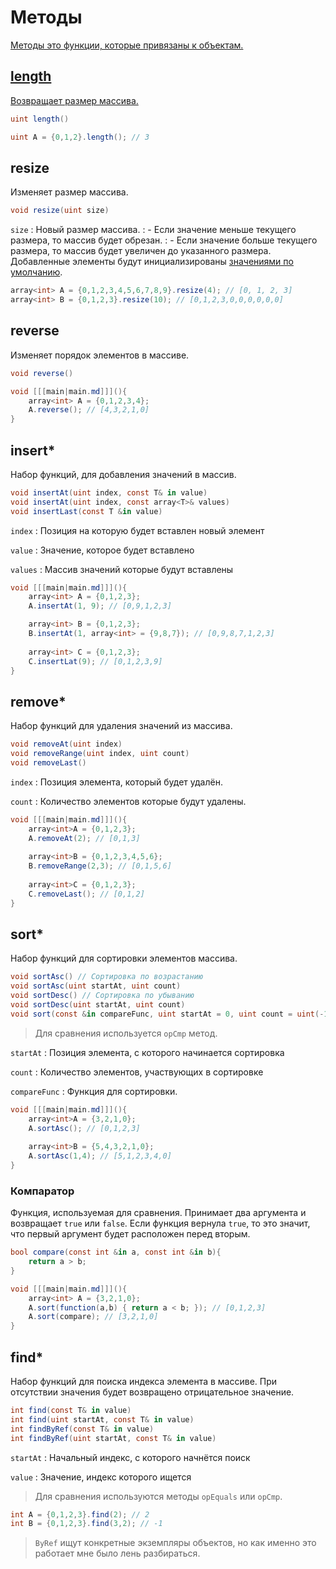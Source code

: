 <show-structure for="chapter,procedure" depth="2"/>

# Методы

<a href="https://www.angelcode.com/angelscript/sdk/docs/manual/doc_datatypes_arrays.html#doc_datatypes_array_addon_mthd"/>

Методы это функции, которые привязаны к объектам.

## length

Возвращает размер массива.

```C#
uint length()
```

```C#
uint A = {0,1,2}.length(); // 3
```

## resize

Изменяет размер массива.

```C#
void resize(uint size)
```

`size`
: Новый размер массива.
: - Если значение меньше текущего размера, то массив будет обрезан.
: - Если значение больше текущего размера, то массив будет увеличен до указанного размера.
Добавленные элементы будут инициализированы [значениями по умолчанию](variable.md#initial-value).

```C#
array<int> A = {0,1,2,3,4,5,6,7,8,9}.resize(4); // [0, 1, 2, 3]
array<int> B = {0,1,2,3}.resize(10); // [0,1,2,3,0,0,0,0,0,0]
```

## reverse

Изменяет порядок элементов в массиве.

```C#
void reverse()
```

```C#
void [[[main|main.md]]](){
    array<int> A = {0,1,2,3,4};
    A.reverse(); // [4,3,2,1,0]
}
```

## insert*

Набор функций, для добавления значений в массив.

```C#
void insertAt(uint index, const T& in value)
void insertAt(uint index, const array<T>& values)
void insertLast(const T &in value)
```

`index`
: Позиция на которую будет вставлен новый элемент

`value`
: Значение, которое будет вставлено

`values`
: Массив значений которые будут вставлены

```C#
void [[[main|main.md]]](){
    array<int> A = {0,1,2,3};
    A.insertAt(1, 9); // [0,9,1,2,3]

    array<int> B = {0,1,2,3};
    B.insertAt(1, array<int> = {9,8,7}); // [0,9,8,7,1,2,3]
    
    array<int> C = {0,1,2,3};
    C.insertLat(9); // [0,1,2,3,9]
}
```

## remove*

Набор функций для удаления значений из массива.

```C#
void removeAt(uint index)
void removeRange(uint index, uint count)
void removeLast()
```

`index`
: Позиция элемента, который будет удалён.

`count`
: Количество элементов которые будут удалены.

```C#
void [[[main|main.md]]](){
    array<int>A = {0,1,2,3};
    A.removeAt(2); // [0,1,3]
    
    array<int>B = {0,1,2,3,4,5,6};
    B.removeRange(2,3); // [0,1,5,6]
    
    array<int>C = {0,1,2,3};
    C.removeLast(); // [0,1,2]
}
```

## sort*

Набор функций для сортировки элементов массива.

```C#
void sortAsc() // Сортировка по возрастанию
void sortAsc(uint startAt, uint count)
void sortDesc() // Сортировка по убыванию
void sortDesc(uint startAt, uint count)
void sort(const &in compareFunc, uint startAt = 0, uint count = uint(-1))
```

> Для сравнения используется `opCmp` метод.

`startAt`
: Позиция элемента, с которого начинается сортировка

`count`
: Количество элементов, участвующих в сортировке

`compareFunc`
: Функция для сортировки.

```C#
void [[[main|main.md]]](){
    array<int>A = {3,2,1,0};    
    A.sortAsc(); // [0,1,2,3]
    
    array<int>B = {5,4,3,2,1,0};    
    A.sortAsc(1,4); // [5,1,2,3,4,0]
}
```

### Компаратор

Функция, используемая для сравнения. Принимает два аргумента и возвращает `true` или `false`. Если функция
вернула `true`, то это значит, что первый аргумент будет расположен перед вторым.

```C#
bool compare(const int &in a, const int &in b){
    return a > b;
}

void [[[main|main.md]]](){
    array<int> A = {3,2,1,0};
    A.sort(function(a,b) { return a < b; }); // [0,1,2,3]
    A.sort(compare); // [3,2,1,0]
}
```

## find*

Набор функций для поиска индекса элемента в массиве. При отсутствии значения будет возвращено отрицательное значение.

```C#
int find(const T& in value)
int find(uint startAt, const T& in value)
int findByRef(const T& in value)
int findByRef(uint startAt, const T& in value)
```

`startAt`
: Начальный индекс, с которого начнётся поиск

`value`
: Значение, индекс которого ищется

> Для сравнения используются методы `opEquals` или `opCmp`.

```C#
int A = {0,1,2,3}.find(2); // 2
int B = {0,1,2,3}.find(3,2); // -1
```

> `ByRef` ищут конкретные экземпляры объектов, но как именно это работает мне было лень разбираться.
